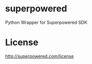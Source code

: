 

# superpowered


Python Wrapper for Superpowered SDK



# License


http://superpowered.com/license
